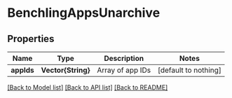 # BenchlingAppsUnarchive


## Properties
Name | Type | Description | Notes
------------ | ------------- | ------------- | -------------
**appIds** | **Vector{String}** | Array of app IDs | [default to nothing]


[[Back to Model list]](../README.md#models) [[Back to API list]](../README.md#api-endpoints) [[Back to README]](../README.md)


